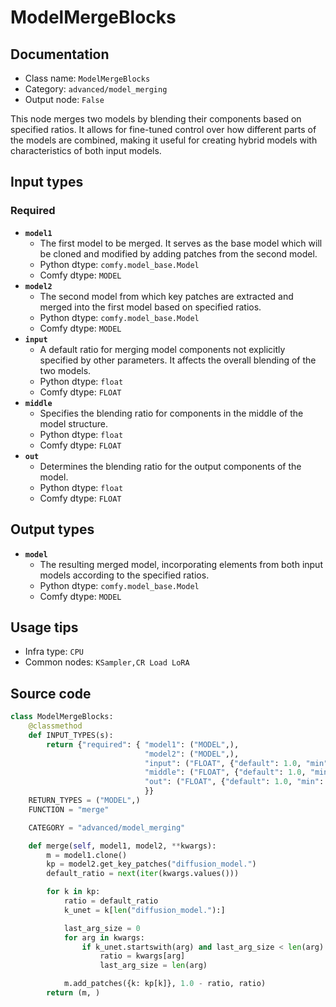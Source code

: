 # ModelMergeBlocks
## Documentation
- Class name: `ModelMergeBlocks`
- Category: `advanced/model_merging`
- Output node: `False`

This node merges two models by blending their components based on specified ratios. It allows for fine-tuned control over how different parts of the models are combined, making it useful for creating hybrid models with characteristics of both input models.
## Input types
### Required
- **`model1`**
    - The first model to be merged. It serves as the base model which will be cloned and modified by adding patches from the second model.
    - Python dtype: `comfy.model_base.Model`
    - Comfy dtype: `MODEL`
- **`model2`**
    - The second model from which key patches are extracted and merged into the first model based on specified ratios.
    - Python dtype: `comfy.model_base.Model`
    - Comfy dtype: `MODEL`
- **`input`**
    - A default ratio for merging model components not explicitly specified by other parameters. It affects the overall blending of the two models.
    - Python dtype: `float`
    - Comfy dtype: `FLOAT`
- **`middle`**
    - Specifies the blending ratio for components in the middle of the model structure.
    - Python dtype: `float`
    - Comfy dtype: `FLOAT`
- **`out`**
    - Determines the blending ratio for the output components of the model.
    - Python dtype: `float`
    - Comfy dtype: `FLOAT`
## Output types
- **`model`**
    - The resulting merged model, incorporating elements from both input models according to the specified ratios.
    - Python dtype: `comfy.model_base.Model`
    - Comfy dtype: `MODEL`
## Usage tips
- Infra type: `CPU`
- Common nodes: `KSampler,CR Load LoRA`


## Source code
```python
class ModelMergeBlocks:
    @classmethod
    def INPUT_TYPES(s):
        return {"required": { "model1": ("MODEL",),
                              "model2": ("MODEL",),
                              "input": ("FLOAT", {"default": 1.0, "min": 0.0, "max": 1.0, "step": 0.01}),
                              "middle": ("FLOAT", {"default": 1.0, "min": 0.0, "max": 1.0, "step": 0.01}),
                              "out": ("FLOAT", {"default": 1.0, "min": 0.0, "max": 1.0, "step": 0.01})
                              }}
    RETURN_TYPES = ("MODEL",)
    FUNCTION = "merge"

    CATEGORY = "advanced/model_merging"

    def merge(self, model1, model2, **kwargs):
        m = model1.clone()
        kp = model2.get_key_patches("diffusion_model.")
        default_ratio = next(iter(kwargs.values()))

        for k in kp:
            ratio = default_ratio
            k_unet = k[len("diffusion_model."):]

            last_arg_size = 0
            for arg in kwargs:
                if k_unet.startswith(arg) and last_arg_size < len(arg):
                    ratio = kwargs[arg]
                    last_arg_size = len(arg)

            m.add_patches({k: kp[k]}, 1.0 - ratio, ratio)
        return (m, )

```
